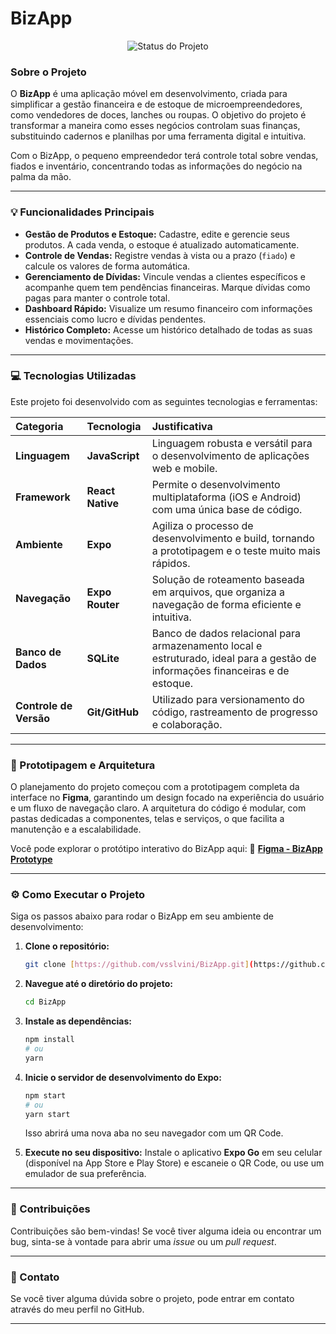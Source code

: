 # BizApp 

<p align="center">
  <img src="https://img.shields.io/badge/Status-Em%20Desenvolvimento-blue?style=flat-square" alt="Status do Projeto">
</p>

### Sobre o Projeto

O **BizApp** é uma aplicação móvel em desenvolvimento, criada para simplificar a gestão financeira e de estoque de microempreendedores, como vendedores de doces, lanches ou roupas. O objetivo do projeto é transformar a maneira como esses negócios controlam suas finanças, substituindo cadernos e planilhas por uma ferramenta digital e intuitiva.

Com o BizApp, o pequeno empreendedor terá controle total sobre vendas, fiados e inventário, concentrando todas as informações do negócio na palma da mão.

---

### 💡 Funcionalidades Principais

* **Gestão de Produtos e Estoque:** Cadastre, edite e gerencie seus produtos. A cada venda, o estoque é atualizado automaticamente.
* **Controle de Vendas:** Registre vendas à vista ou a prazo (`fiado`) e calcule os valores de forma automática.
* **Gerenciamento de Dívidas:** Vincule vendas a clientes específicos e acompanhe quem tem pendências financeiras. Marque dívidas como pagas para manter o controle total.
* **Dashboard Rápido:** Visualize um resumo financeiro com informações essenciais como lucro e dívidas pendentes.
* **Histórico Completo:** Acesse um histórico detalhado de todas as suas vendas e movimentações.

---

### 💻 Tecnologias Utilizadas

Este projeto foi desenvolvido com as seguintes tecnologias e ferramentas:

| Categoria | Tecnologia | Justificativa |
| :--- | :--- | :--- |
| **Linguagem** | **JavaScript** | Linguagem robusta e versátil para o desenvolvimento de aplicações web e mobile. |
| **Framework** | **React Native** | Permite o desenvolvimento multiplataforma (iOS e Android) com uma única base de código. |
| **Ambiente** | **Expo** | Agiliza o processo de desenvolvimento e build, tornando a prototipagem e o teste muito mais rápidos. |
| **Navegação** | **Expo Router** | Solução de roteamento baseada em arquivos, que organiza a navegação de forma eficiente e intuitiva. |
| **Banco de Dados** | **SQLite** | Banco de dados relacional para armazenamento local e estruturado, ideal para a gestão de informações financeiras e de estoque. |
| **Controle de Versão**| **Git/GitHub** | Utilizado para versionamento do código, rastreamento de progresso e colaboração. |

---

### 🎨 Prototipagem e Arquitetura

O planejamento do projeto começou com a prototipagem completa da interface no **Figma**, garantindo um design focado na experiência do usuário e um fluxo de navegação claro. A arquitetura do código é modular, com pastas dedicadas a componentes, telas e serviços, o que facilita a manutenção e a escalabilidade.

Você pode explorar o protótipo interativo do BizApp aqui:
🔗 [**Figma - BizApp Prototype**](https://www.figma.com/design/E2mpcqNm79IgcwfB32wCxS/BizApp?node-id=0-1&t=RKnEN8gR89UsYkwg-1)

---

### ⚙️ Como Executar o Projeto

Siga os passos abaixo para rodar o BizApp em seu ambiente de desenvolvimento:

1.  **Clone o repositório:**
    ```bash
    git clone [https://github.com/vsslvini/BizApp.git](https://github.com/vsslvini/BizApp.git)
    ```
2.  **Navegue até o diretório do projeto:**
    ```bash
    cd BizApp
    ```
3.  **Instale as dependências:**
    ```bash
    npm install
    # ou
    yarn
    ```
4.  **Inicie o servidor de desenvolvimento do Expo:**
    ```bash
    npm start
    # ou
    yarn start
    ```
    Isso abrirá uma nova aba no seu navegador com um QR Code.

5.  **Execute no seu dispositivo:**
    Instale o aplicativo **Expo Go** em seu celular (disponível na App Store e Play Store) e escaneie o QR Code, ou use um emulador de sua preferência.

---

### 🤝 Contribuições

Contribuições são bem-vindas! Se você tiver alguma ideia ou encontrar um bug, sinta-se à vontade para abrir uma *issue* ou um *pull request*.

---

### 📧 Contato

Se você tiver alguma dúvida sobre o projeto, pode entrar em contato através do meu perfil no GitHub.

---
